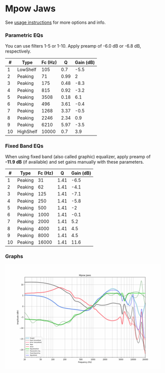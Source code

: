 # Mpow Jaws
See [usage instructions](https://github.com/jaakkopasanen/AutoEq#usage) for more options and info.

### Parametric EQs
You can use filters 1-5 or 1-10. Apply preamp of -6.0 dB or -6.8 dB, respectively.

|   # | Type      |   Fc (Hz) |    Q |   Gain (dB) |
|-----|-----------|-----------|------|-------------|
|   1 | LowShelf  |       105 | 0.7  |        -5.5 |
|   2 | Peaking   |        71 | 0.99 |         2   |
|   3 | Peaking   |       175 | 0.48 |        -8.3 |
|   4 | Peaking   |       815 | 0.92 |        -3.2 |
|   5 | Peaking   |      3508 | 0.18 |         6.1 |
|   6 | Peaking   |       496 | 3.61 |        -0.4 |
|   7 | Peaking   |      1268 | 3.37 |        -0.5 |
|   8 | Peaking   |      2246 | 2.34 |         0.9 |
|   9 | Peaking   |      6210 | 5.97 |        -3.5 |
|  10 | HighShelf |     10000 | 0.7  |         3.9 |

### Fixed Band EQs
When using fixed band (also called graphic) equalizer, apply preamp of **-11.9 dB** (if available) and set gains manually with these parameters.

|   # | Type    |   Fc (Hz) |    Q |   Gain (dB) |
|-----|---------|-----------|------|-------------|
|   1 | Peaking |        31 | 1.41 |        -6.5 |
|   2 | Peaking |        62 | 1.41 |        -4.1 |
|   3 | Peaking |       125 | 1.41 |        -7.1 |
|   4 | Peaking |       250 | 1.41 |        -5.8 |
|   5 | Peaking |       500 | 1.41 |        -2   |
|   6 | Peaking |      1000 | 1.41 |        -0.1 |
|   7 | Peaking |      2000 | 1.41 |         5.2 |
|   8 | Peaking |      4000 | 1.41 |         4.5 |
|   9 | Peaking |      8000 | 1.41 |         4.5 |
|  10 | Peaking |     16000 | 1.41 |        11.6 |

### Graphs
![](./Mpow%20Jaws.png)
